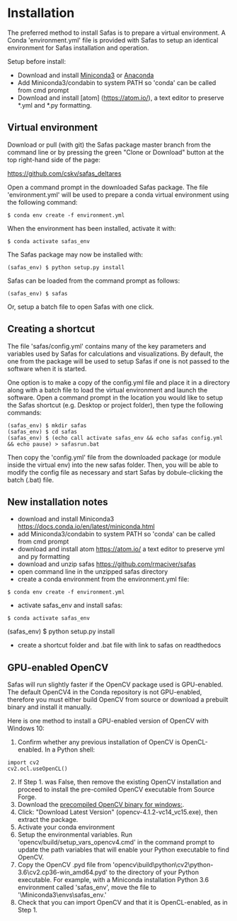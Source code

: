 # Installation
The preferred method to install Safas is to prepare a virtual environment. A Conda 'environment.yml' file is provided with Safas to setup an identical environment for Safas installation and operation.

Setup before install:
* Download and install [Miniconda3](https://docs.conda.io/en/latest/miniconda.html) or [Anaconda](https://www.anaconda.com/distribution/#download-section)
* Add Miniconda3/condabin to system PATH so 'conda' can be called from cmd prompt
* Download and install [atom] (https://atom.io/), a text editor to preserve *.yml and *.py formatting. 

## Virtual environment
Download or pull (with git) the Safas package master branch from the command line or by pressing the green "Clone or Download" button at the top right-hand side of the page:

<https://github.com/cskv/safas_deltares>

Open a command prompt in the downloaded Safas package. The file 'environment.yml' will be used to prepare a conda virtual environment using the following command:

``` shell
$ conda env create -f environment.yml
```

When the environment has been installed, activate it with:

``` shell
$ conda activate safas_env
```

The Safas package may now be installed with:
``` shell
(safas_env) $ python setup.py install
```

Safas can be loaded from the command prompt as follows:
``` shell
(safas_env) $ safas
```
Or, setup a batch file to open Safas with one click.

## Creating a shortcut
The file 'safas/config.yml' contains many of the key parameters and variables used by Safas for calculations and visualizations. By default, the one from the package will be used to setup Safas if one is not passed to the software when it is started.

One option is to make a copy of the config.yml file and place it in a directory along with a batch file to load the virtual environment and launch the software. Open a command prompt in the location you would like to setup the Safas shortcut (e.g. Desktop or project folder), then type the following commands:

``` shell
(safas_env) $ mkdir safas
(safas_env) $ cd safas
(safas_env) $ (echo call activate safas_env && echo safas config.yml  && echo pause) > safasrun.bat
```
Then copy the 'config.yml' file from the downloaded package (or module inside the virtual env) into the new safas folder. Then, you will be able to modify the config file as necessary and start Safas by dobule-clicking the batch (.bat) file.

##  New installation notes
* download and install Miniconda3 https://docs.conda.io/en/latest/miniconda.html
* add Miniconda3/condabin to system PATH so 'conda' can be called from cmd prompt
* download and install atom https://atom.io/ a text editor to preserve yml and py formatting
* download and unzip safas https://github.com/rmaciver/safas
* open command line in the unzipped safas directory
* create a conda environment from the environment.yml file:
``` shell
$ conda env create -f environment.yml
```
* activate safas_env and install safas:
``` shell
$ conda activate safas_env
```
(safas_env) $ python setup.py install
* create a shortcut folder and .bat file with link to safas on readthedocs

## GPU-enabled OpenCV
Safas will run slightly faster if the OpenCV package used is GPU-enabled. The default OpenCV4 in the Conda repository is not GPU-enabled, therefore you must either build OpenCV from source or download a prebuilt binary and install it manually.

Here is one method to install a GPU-enabled version of OpenCV with Windows 10:

1. Confirm whether any previous installation of OpenCV is OpenCL-enabled. In a Python shell:
``` shell
import cv2
cv2.ocl.useOpenCL()
```
2. If Step 1. was False, then remove the existing OpenCV installation and proceed to install the pre-comiled OpenCV executable from Source Forge.
3. Download the [precompiled OpenCV binary for windows:](https://sourceforge.net/projects/opencvlibrary/files/opencv-win/).
4. Click: "Download Latest Version" (opencv-4.1.2-vc14_vc15.exe), then extract the package.
4. Activate your conda environment
3. Setup the environmental variables. Run 'opencv/build/setup_vars_opencv4.cmd' in the command prompt to update the path variables that will enable your Python executable to find OpenCV.
4. Copy the OpenCV .pyd file from 'opencv\build\python\cv2\python-3.6\cv2.cp36-win_amd64.pyd' to the directory of your Python executable. For example, with a Miniconda installation Python 3.6 environment called 'safas_env', move the file to '\Miniconda3\envs\safas_env.'
5. Check that you can import OpenCV and that it is OpenCL-enabled, as in Step 1.
